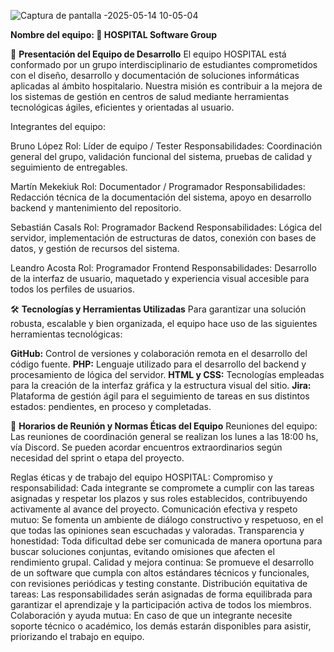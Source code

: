 ![Captura de pantalla -2025-05-14 10-05-04](https://github.com/user-attachments/assets/ee9c5681-c9ab-4113-9b14-7d0443ed177f)

**Nombre del equipo: 🏥 HOSPITAL Software Group**

👥 **Presentación del Equipo de Desarrollo**
El equipo HOSPITAL está conformado por un grupo interdisciplinario de estudiantes comprometidos con el diseño, desarrollo y documentación de soluciones informáticas aplicadas al ámbito hospitalario. Nuestra misión es contribuir a la mejora de los sistemas de gestión en centros de salud mediante herramientas tecnológicas ágiles, eficientes y orientadas al usuario.

Integrantes del equipo:

Bruno López
Rol: Líder de equipo / Tester
Responsabilidades: Coordinación general del grupo, validación funcional del sistema, pruebas de calidad y seguimiento de entregables.

Martín Mekekiuk
Rol: Documentador / Programador
Responsabilidades: Redacción técnica de la documentación del sistema, apoyo en desarrollo backend y mantenimiento del repositorio.

Sebastián Casals
Rol: Programador Backend
Responsabilidades: Lógica del servidor, implementación de estructuras de datos, conexión con bases de datos, y gestión de recursos del sistema.

Leandro Acosta
Rol: Programador Frontend
Responsabilidades: Desarrollo de la interfaz de usuario, maquetado y experiencia visual accesible para todos los perfiles de usuarios.


🛠️ **Tecnologías y Herramientas Utilizadas**
Para garantizar una solución robusta, escalable y bien organizada, el equipo hace uso de las siguientes herramientas tecnológicas:

**GitHub:** Control de versiones y colaboración remota en el desarrollo del código fuente.
**PHP:** Lenguaje utilizado para el desarrollo del backend y procesamiento de lógica del servidor.
**HTML y CSS:** Tecnologías empleadas para la creación de la interfaz gráfica y la estructura visual del sitio.
**Jira:** Plataforma de gestión ágil para el seguimiento de tareas en sus distintos estados: pendientes, en proceso y completadas.


📆 **Horarios de Reunión y Normas Éticas del Equipo**
Reuniones del equipo:
Las reuniones de coordinación general se realizan los lunes a las 18:00 hs, vía Discord. Se pueden acordar encuentros extraordinarios según necesidad del sprint o etapa del proyecto.

Reglas éticas y de trabajo del equipo HOSPITAL:
Compromiso y responsabilidad: Cada integrante se compromete a cumplir con las tareas asignadas y respetar los plazos y sus roles establecidos, contribuyendo activamente al avance del proyecto. 
Comunicación efectiva y respeto mutuo: Se fomenta un ambiente de diálogo constructivo y respetuoso, en el que todas las opiniones sean escuchadas y valoradas.
Transparencia y honestidad: Toda dificultad debe ser comunicada de manera oportuna para buscar soluciones conjuntas, evitando omisiones que afecten el rendimiento grupal.
Calidad y mejora continua: Se promueve el desarrollo de un software que cumpla con altos estándares técnicos y funcionales, con revisiones periódicas y testing constante.
Distribución equitativa de tareas: Las responsabilidades serán asignadas de forma equilibrada para garantizar el aprendizaje y la participación activa de todos los miembros.
Colaboración y ayuda mutua: En caso de que un integrante necesite soporte técnico o académico, los demás estarán disponibles para asistir, priorizando el trabajo en equipo.
